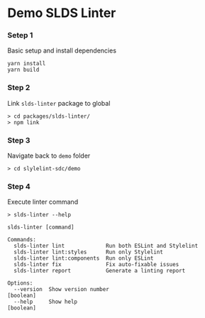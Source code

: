 # Demo SLDS Linter


### Setep 1 

Basic setup and install dependencies

```
yarn install
yarn build
```

### Step 2

Link `slds-linter` package to global

```
> cd packages/slds-linter/
> npm link

```

### Step 3

Navigate back to `demo` folder

```
> cd slylelint-sdc/demo
```

### Step 4
Execute linter command

```
> slds-linter --help

slds-linter [command]

Commands:
  slds-linter lint             Run both ESLint and Stylelint
  slds-linter lint:styles      Run only Stylelint
  slds-linter lint:components  Run only ESLint
  slds-linter fix              Fix auto-fixable issues
  slds-linter report           Generate a linting report

Options:
  --version  Show version number                                       [boolean]
  --help     Show help                                                 [boolean]

```


